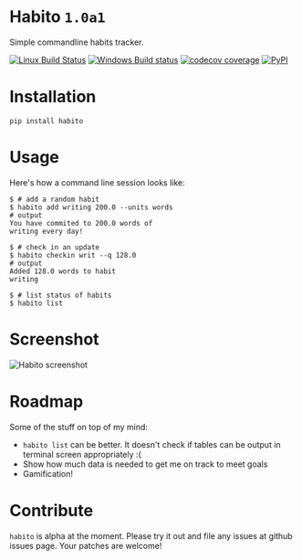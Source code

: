 # Habito `1.0a1`
Simple commandline habits tracker.

[![Linux Build Status](https://img.shields.io/travis/codito/habito.svg)](https://travis-ci.org/codito/habito)
[![Windows Build status](https://img.shields.io/appveyor/ci/codito/habito.svg)](https://ci.appveyor.com/project/codito/habito)
[![codecov coverage](https://img.shields.io/codecov/c/github/codito/habito.svg)](http://codecov.io/github/codito/habito?branch=master)
[![PyPI](https://img.shields.io/pypi/dm/Django.svg)](https://pypi.python.org/pypi/habito)


# Installation

    pip install habito

# Usage
Here's how a command line session looks like:

    $ # add a random habit
    $ habito add writing 200.0 --units words
    # output
    You have commited to 200.0 words of
    writing every day!

    $ # check in an update
    $ habito checkin writ --q 128.0
    # output
    Added 128.0 words to habit
    writing 

    $ # list status of habits
    $ habito list

# Screenshot
![Habito screenshot](http://i.imgur.com/w6K57Bl.jpg)

# Roadmap
Some of the stuff on top of my mind:

* `habito list` can be better. It doesn't check if tables can be output in
terminal screen appropriately :(
* Show how much data is needed to get me on track to meet goals
* Gamification!

# Contribute
`habito` is alpha at the moment. Please try it out and file any issues at github
issues page. Your patches are welcome!
